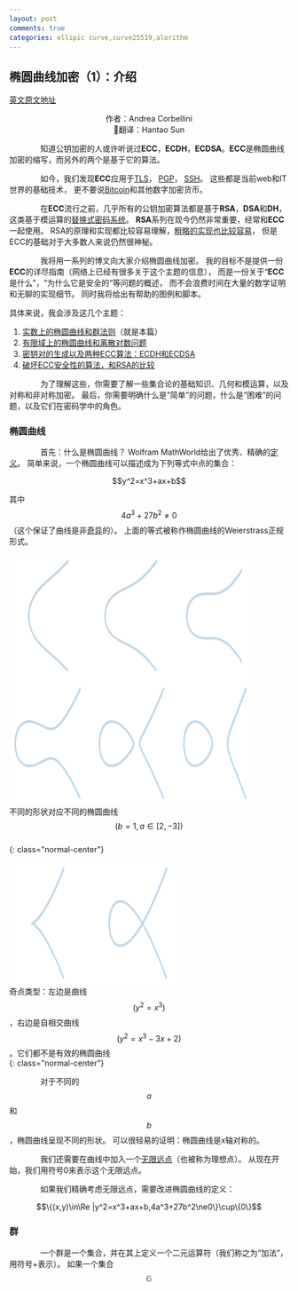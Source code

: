 ```yaml
---
layout: post
comments: true
categories: ellipic curve,curve25519,alorithm
---
```


## 椭圆曲线加密（1）：介绍
[英文原文地址](http://andrea.corbellini.name/2015/05/17/elliptic-curve-cryptography-a-gentle-introduction/)
<center>作者：Andrea Corbellini</center>
<center>翻译：Hantao Sun</center>

&emsp;&emsp;&emsp;&emsp;知道公钥加密的人或许听说过**ECC**，**ECDH**，**ECDSA**。**ECC**是椭圆曲线加密的缩写，而另外的两个是基于它的算法。  

&emsp;&emsp;&emsp;&emsp;如今，我们发现**ECC**应用于[TLS](https://tools.ietf.org/html/rfc4492)，
[PGP](https://tools.ietf.org/html/rfc6637)，
[SSH](https://tools.ietf.org/html/rfc5656)。
这些都是当前web和IT世界的基础技术，
更不要说[Bitcoin](https://en.bitcoin.it/wiki/Secp256k1)和其他数字加密货币。  

&emsp;&emsp;&emsp;&emsp;在**ECC**流行之前，几乎所有的公钥加密算法都是基于**RSA**，**DSA**和**DH**，
这类基于模运算的[替换式密码系统](https://zh.wikipedia.org/wiki/%E6%9B%BF%E6%8D%A2%E5%BC%8F%E5%AF%86%E7%A0%81#cite_note-pkc-4)。
**RSA**系列在现今仍然非常重要，经常和**ECC**一起使用。
RSA的原理和实现都比较容易理解，[粗略的实现也比较容易](http://code.activestate.com/recipes/578838-rsa-a-simple-and-easy-to-read-implementation/)，
但是ECC的基础对于大多数人来说仍然很神秘。  

&emsp;&emsp;&emsp;&emsp;我将用一系列的博文向大家介绍椭圆曲线加密。
我的目标不是提供一份**ECC**的详尽指南（网络上已经有很多关于这个主题的信息），
而是一份关于“**ECC**是什么”，“为什么它是安全的“等问题的概述，
而不会浪费时间在大量的数学证明和无聊的实现细节。
同时我将给出有帮助的图例和脚本。  

具体来说，我会涉及这几个主题：
1. [实数上的椭圆曲线和群法则](http://andrea.corbellini.name/2015/05/17/elliptic-curve-cryptography-a-gentle-introduction/)（就是本篇）
2. [有限域上的椭圆曲线和离散对数问题](http://andrea.corbellini.name/2015/05/23/elliptic-curve-cryptography-finite-fields-and-discrete-logarithms/)
3. [密钥对的生成以及两种ECC算法：ECDH和ECDSA](http://andrea.corbellini.name/2015/05/30/elliptic-curve-cryptography-ecdh-and-ecdsa/)
4. [破坏ECC安全性的算法，和RSA的比较](http://andrea.corbellini.name/2015/06/08/elliptic-curve-cryptography-breaking-security-and-a-comparison-with-rsa/)  

&emsp;&emsp;&emsp;&emsp;为了理解这些，你需要了解一些集合论的基础知识、几何和模运算，以及对称和非对称加密。
最后，你需要明确什么是“简单”的问题，什么是“困难”的问题，以及它们在密码学中的角色。  

### 椭圆曲线
&emsp;&emsp;&emsp;&emsp;首先：什么是椭圆曲线？
Wolfram MathWorld给出了优秀、精确的[定义](http://mathworld.wolfram.com/EllipticCurve.html)。
简单来说，一个椭圆曲线可以描述成为下列等式中点的集合：  
<center>$$y^2=x^3+ax+b$$</center>

其中$$4a^3+27b^2\ne0$$ （这个保证了曲线是非[奇异](http://mathworld.wolfram.com/EllipticCurve.html)的）。
上面的等式被称作椭圆曲线的Weierstrass正规形式。

![](/public/upload/ecc/curves.png)  
不同的形状对应不同的椭圆曲线$$(b=1,a\in[2, -3])$$  
{: class="normal-center"}

![](/public/upload/ecc/singularities.png)  
奇点类型：左边是曲线$$(y^2=x^3)$$，右边是自相交曲线$$(y^2=x^3-3x+2)$$。它们都不是有效的椭圆曲线  
{: class="normal-center"}

&emsp;&emsp;&emsp;&emsp;对于不同的$$a$$和$$b$$，椭圆曲线呈现不同的形状。
可以很轻易的证明：椭圆曲线是x轴对称的。  

&emsp;&emsp;&emsp;&emsp;我们还需要在曲线中加入一个[无限远点](https://zh.wikipedia.org/wiki/%E6%97%A0%E7%A9%B7%E8%BF%9C%E7%82%B9)（也被称为理想点）。
从现在开始，我们用符号0来表示这个无限远点。  

&emsp;&emsp;&emsp;&emsp;如果我们精确考虑无限远点，需要改进椭圆曲线的定义：
<center>$$\{(x,y)\in\Re |y^2=x^3+ax+b,4a^3+27b^2\ne0\}\cup\{0\}$$</center>

### 群
&emsp;&emsp;&emsp;&emsp;一个群是一个集合，并在其上定义一个二元运算符（我们称之为“加法”，用符号+表示）。
如果一个集合$$\mathbb{G}$$
